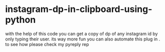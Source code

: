# instagram-dp-in-clipboard-using-python
with the help of this code you can get a copy of dp of any instagram id by only typing their user. its way more fun
you can also automate this plug in . to see how please check my pyreply rep
